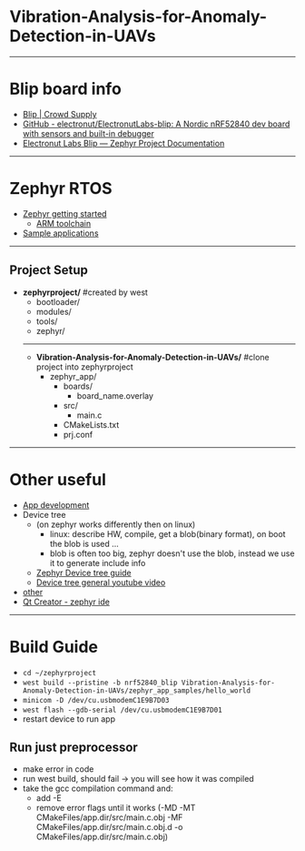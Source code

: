 # Vibration-Analysis-for-Anomaly-Detection-in-UAVs

---
# Blip board info
- [ Blip | Crowd Supply](https://www.crowdsupply.com/electronut-labs/blip)
- [ GitHub - electronut/ElectronutLabs-blip: A Nordic nRF52840 dev board with sensors and built-in debugger](https://github.com/electronut/ElectronutLabs-blip)
- [ Electronut Labs Blip — Zephyr Project Documentation](https://docs.zephyrproject.org/latest/boards/arm/nrf52840_blip/doc/index.html)

---
# Zephyr RTOS
- [Zephyr getting started](https://docs.zephyrproject.org/latest/getting_started/index.html#)
  - [ARM toolchain](https://docs.zephyrproject.org/latest/getting_started/toolchain_3rd_party_x_compilers.html#gnu-arm-embedded)
- [Sample applications](https://docs.zephyrproject.org/latest/samples/index.html#samples-and-demos)
---

## Project Setup
<!-- Create a zephyr dev env and clone this repo into the top dir to match this folder structure -->

- **zephyrproject/** #created by west
  - bootloader/
  - modules/
  - tools/
  - zephyr/
  - ---
  - **Vibration-Analysis-for-Anomaly-Detection-in-UAVs/** #clone project into zephyrproject
    - zephyr_app/
      - boards/
        - board_name.overlay
      - src/
        - main.c
      - CMakeLists.txt
      - prj.conf

---
# Other useful
- [App development](https://docs.zephyrproject.org/latest/application/index.html#application)
- Device tree
  - (on zephyr works differently then on linux)
    - linux: describe HW, compile, get a blob(binary format), on boot the blob is used ...
    - blob is often too big, zephyr doesn't use the blob, instead we use it to generate include info
  - [Zephyr Device tree guide](https://docs.zephyrproject.org/latest/guides/dts/index.html)
  - [Device tree general youtube video](https://www.youtube.com/watch?v=Nz6aBffv-Ek)
- [other](https://www.youtube.com/watch?v=oOoyRDXzO6g)
- [Qt Creator - zephyr ide](https://www.qt.io/product/development-tools)
---
# Build Guide
- `cd ~/zephyrproject`
- `west build --pristine -b nrf52840_blip Vibration-Analysis-for-Anomaly-Detection-in-UAVs/zephyr_app_samples/hello_world`
- `minicom -D /dev/cu.usbmodemC1E9B7D03`
- `west flash --gdb-serial /dev/cu.usbmodemC1E9B7D01`
- restart device to run app

## Run just preprocessor
- make error in code
- run west build, should fail -> you will see how it was compiled
- take the gcc compilation command and:
  - add -E
  - remove error flags until it works (-MD -MT CMakeFiles/app.dir/src/main.c.obj -MF CMakeFiles/app.dir/src/main.c.obj.d -o CMakeFiles/app.dir/src/main.c.obj)
